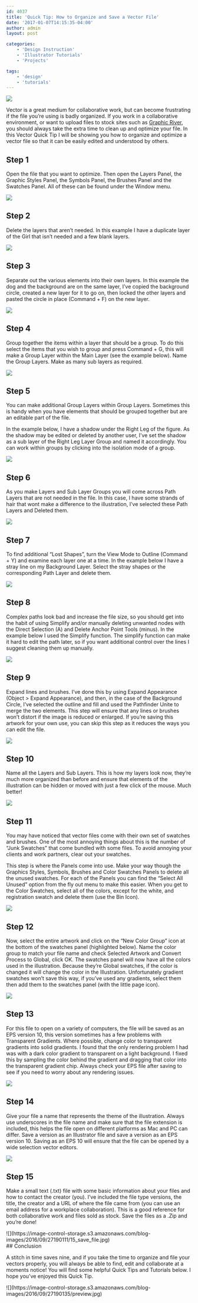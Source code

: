 ```yaml
---
id: 4037
title: 'Quick Tip: How to Organize and Save a Vector File'
date: '2017-01-07T14:15:35-04:00'
author: admin
layout: post

categories:
    - 'Design Instruction'
    - 'Illustrator Tutorials'
    - 'Projects'

tags:
    - 'design'
    - 'tutorials'
---
```


![](https://image-control-storage.s3.amazonaws.com/blog-images/2016/09/27190135/preview.jpg)

Vector is a great medium for collaborative work, but can become frustrating if the file you’re using is badly organized. If you work in a collaborative environment, or want to upload files to stock sites such as [Graphic River](http://graphicriver.net/?ref=VectorPremium), you should always take the extra time to clean up and optimize your file. In this Vector Quick Tip I will be showing you how to organize and optimize a vector file so that it can be easily edited and understood by others.

## Step 1

Open the file that you want to optimize. Then open the Layers Panel, the Graphic Styles Panel, the Symbols Panel, the Brushes Panel and the Swatches Panel. All of these can be found under the Window menu.

![](https://image-control-storage.s3.amazonaws.com/blog-images/2016/09/27190134/01_open_panels.jpg)

## Step 2

Delete the layers that aren’t needed. In this example I have a duplicate layer of the Girl that isn’t needed and a few blank layers.


![](https://image-control-storage.s3.amazonaws.com/blog-images/2016/09/27190132/02_clear_unwanted_layers.jpg)

## Step 3

Separate out the various elements into their own layers. In this example the dog and the background are on the same layer, I’ve copied the background circle, created a new layer for it to go on, then locked the other layers and pasted the circle in place (Command + F) on the new layer.


![](https://image-control-storage.s3.amazonaws.com/blog-images/2016/09/27190131/03_name_layers.jpg)

## Step 4

Group together the items within a layer that should be a group. To do this select the items that you wish to group and press Command + G, this will make a Group Layer within the Main Layer (see the example below). Name the Group Layers. Make as many sub layers as required.


![](https://image-control-storage.s3.amazonaws.com/blog-images/2016/09/27190130/04_group_sub_layers.jpg)

## Step 5

You can make additional Group Layers within Group Layers. Sometimes this is handy when you have elements that should be grouped together but are an editable part of the file.

In the example below, I have a shadow under the Right Leg of the figure. As the shadow may be edited or deleted by another user, I’ve set the shadow as a sub layer of the Right Leg Layer Group and named it accordingly. You can work within groups by clicking into the isolation mode of a group.


![](https://image-control-storage.s3.amazonaws.com/blog-images/2016/09/27190128/07_group_simmilar_items_within_groups.jpg)

## Step 6

As you make Layers and Sub Layer Groups you will come across Path Layers that are not needed in the file. In this case, I have some strands of hair that wont make a difference to the illustration, I’ve selected these Path Layers and Deleted them.

![](https://image-control-storage.s3.amazonaws.com/blog-images/2016/09/27190125/05_delete_unwanted_shapes.jpg)

## Step 7

To find additional “Lost Shapes”, turn the View Mode to Outline (Command + Y) and examine each layer one at a time. In the example below I have a stray line on my Background Layer. Select the stray shapes or the corresponding Path Layer and delete them.

![](https://image-control-storage.s3.amazonaws.com/blog-images/2016/09/27190124/06_delete_hidden_unwanted_shapes.jpg)

## Step 8

Complex paths look bad and increase the file size, so you should get into the habit of using Simplify and/or manually deleting unwanted nodes with the Direct Selection (A) and Delete Anchor Point Tools (minus). In the example below I used the Simplify function. The simplify function can make it hard to edit the path later, so if you want additional control over the lines I suggest cleaning them up manually.

![](https://image-control-storage.s3.amazonaws.com/blog-images/2016/09/27190123/09_simplify.jpg)

## Step 9

Expand lines and brushes. I’ve done this by using Expand Appearance (Object &gt; Expand Appearance), and then, in the case of the Background Circle, I’ve selected the outline and fill and used the Pathfinder Unite to merge the two elements. This step will ensure that any lines or brushes won’t distort if the image is reduced or enlarged. If you’re saving this artwork for your own use, you can skip this step as it reduces the ways you can edit the file.

![](https://image-control-storage.s3.amazonaws.com/blog-images/2016/09/27190121/11_expand_brushes.jpg)

## Step 10

Name all the Layers and Sub Layers. This is how my layers look now, they’re much more organized than before and ensure that elements of the illustration can be hidden or moved with just a few click of the mouse. Much better!

![](https://image-control-storage.s3.amazonaws.com/blog-images/2016/09/27190120/10_final_layers.jpg)

## Step 11

You may have noticed that vector files come with their own set of swatches and brushes. One of the most annoying things about this is the number of “Junk Swatches” that come bundled with some files. To avoid annoying your clients and work partners, clear out your swatches.

This step is where the Panels come into use. Make your way though the Graphics Styles, Symbols, Brushes and Color Swatches Panels to delete all the unused swatches. For each of the Panels you can find the “Select All Unused” option from the fly out menu to make this easier. When you get to the Color Swatches, select all of the colors, except for the white, and registration swatch and delete them (use the Bin Icon).

![](https://image-control-storage.s3.amazonaws.com/blog-images/2016/09/27190118/13_delete_unwanted_swatches.jpg)

## Step 12

Now, select the entire artwork and click on the “New Color Group” icon at the bottom of the swatches panel (highlighted below). Name the color group to match your file name and check Selected Artwork and Convert Process to Global, click OK. The swatches panel will now have all the colors used in the illustration. Because they’re Global swatches, if the color is changed it will change the color in the Illustration. Unfortunately gradient swatches won’t save this way, if you’ve used any gradients, select them then add them to the swatches panel (with the little page icon).

![](https://image-control-storage.s3.amazonaws.com/blog-images/2016/09/27190116/13_make_swatches.jpg)

## Step 13

For this file to open on a variety of computers, the file will be saved as an EPS version 10, this version sometimes has a few problems with Transparent Gradients. Where possible, change color to transparent gradients into solid gradients. I found that the only rendering problem I had was with a dark color gradient to transparent on a light background. I fixed this by sampling the color behind the gradient and dragging that color into the transparent gradient chip. Always check your EPS file after saving to see if you need to worry about any rendering issues.

![](https://image-control-storage.s3.amazonaws.com/blog-images/2016/09/27190115/12_gradient.jpg)

## Step 14

Give your file a name that represents the theme of the illustration. Always use underscores in the file name and make sure that the file extension is included, this helps the file open on different platforms as Mac and PC can differ. Save a version as an Illustrator file and save a version as an EPS version 10. Saving as an EPS 10 will ensure that the file can be opened by a wide selection vector editors.

![](https://image-control-storage.s3.amazonaws.com/blog-images/2016/09/27190113/14_save_as_eps.jpg)

## Step 15

Make a small text (.txt) file with some basic information about your files and how to contact the creator (you). I’ve included the file type versions, the title, the creator and a URL of where the file came from (you can use an email address for a workplace collaboration). This is a good reference for both collaborative work and files sold as stock. Save the files as a .Zip and you’re done!

<div class="tutorial_image">![](https://image-control-storage.s3.amazonaws.com/blog-images/2016/09/27190111/15_save_file.jpg)</div><div class="tutorial_image"></div><div class="tutorial_image">## Conclusion

A stitch in time saves nine, and if you take the time to organize and file your vectors properly, you will always be able to find, edit and collaborate at a moments notice! You will find some helpful Quick Tips and Tutorials below. I hope you’ve enjoyed this Quick Tip.

<div class="tutorial_image">![](https://image-control-storage.s3.amazonaws.com/blog-images/2016/09/27190135/preview.jpg)</div></div>